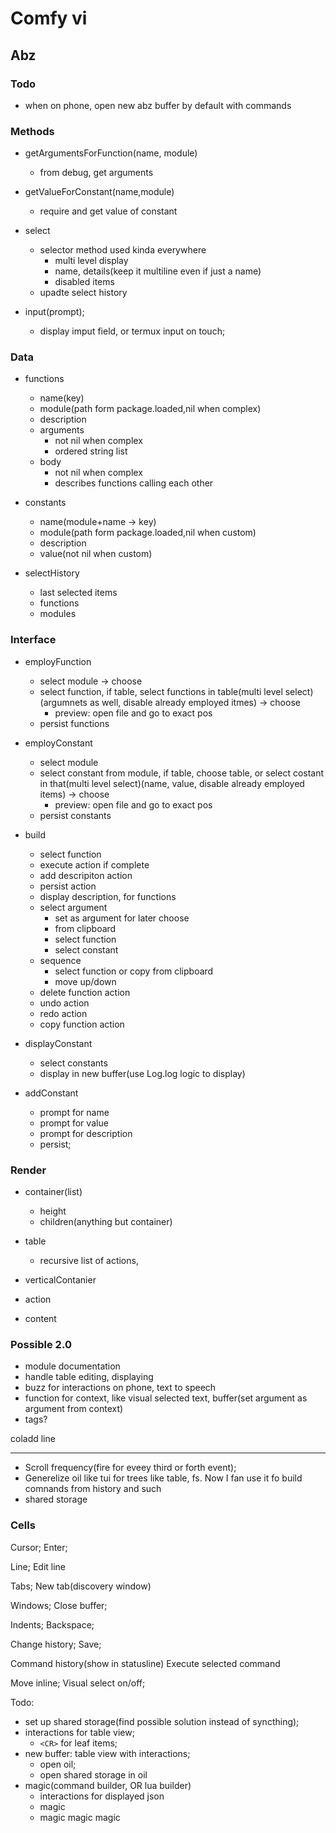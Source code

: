 # Comfy vi

## Abz

### Todo
 - when on phone, open new abz buffer by default with commands

### Methods
 - getArgumentsForFunction(name, module)
     - from debug, get arguments

 - getValueForConstant(name,module)
     - require and get value of constant

 - select
     - selector method used kinda everywhere
         - multi level display
         - name, details(keep it multiline even if just a name)
         - disabled items
     - upadte select history

 - input(prompt);
     - display imput field, or termux input on touch;

### Data
 - functions
     - name(key)
     - module(path form package.loaded,nil when complex)
     - description
     - arguments
        - not nil when complex
        - ordered string list
     - body
        - not nil when complex
        - describes functions calling each other

 - constants
     - name(module+name -> key)
     - module(path form package.loaded,nil when custom)
     - description
     - value(not nil when custom)

 - selectHistory
     - last selected items
     - functions
     - modules


### Interface

 - employFunction
     - select module -> choose
     - select function, if table, select functions in table(multi level select)(argumnets as well, disable already employed itmes) -> choose
         - preview: open file and go to exact pos
     - persist functions

 - employConstant
     - select module
     - select constant from module, if table, choose table, or select costant in that(multi level select)(name, value, disable already employed items) -> choose
         - preview: open file and go to exact pos
     - persist constants

 - build
     - select function
     - execute action if complete
     - add descripiton action
     - persist action
     - display description, for functions
     - select argument 
         - set as argument for later choose
         - from clipboard 
         - select function
         - select constant
     - sequence
         - select function or copy from clipboard
         - move up/down
     - delete function action
     - undo action
     - redo action
     - copy function action
    
 - displayConstant
     - select constants
     - display in new buffer(use Log.log logic to display)

 - addConstant
     - prompt for name
     - prompt for value
     - prompt for description
     - persist;

### Render

 - container(list)
     - height
     - children(anything but container)

 - table
     - recursive list of actions, 

 - verticalContanier

 - action

 - content


### Possible 2.0
 - module documentation
 - handle table editing, displaying
 - buzz for interactions on phone, text to speech
 - function for context, like visual selected text, buffer(set argument as argument from context)
 - tags?

coladd
line 

---

 - Scroll frequency(fire for eveey third or forth event);
 - Generelize oil like tui for trees like table, fs. Now I fan use it fo build comnands from history and such
 - shared storage

### Cells

Cursor;
Enter;

Line;
Edit line

Tabs;
New tab(discovery window)

Windows;
Close buffer;

Indents;
Backspace;

Change history;
Save;

Command history(show in statusline)
Execute selected command

Move inline;
Visual select on/off;



Todo:
 - set up shared storage(find possible solution instead of syncthing);
 - interactions for table view;
     - `<CR>` for leaf items;
 - new buffer: table view with interactions;
     - open oil;
     - open shared storage in oil
 - magic(command builder, OR lua builder)
     - interactions for displayed json
     - magic
     - magic magic magic
